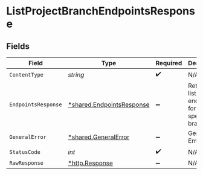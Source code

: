 # ListProjectBranchEndpointsResponse


## Fields

| Field                                                                 | Type                                                                  | Required                                                              | Description                                                           |
| --------------------------------------------------------------------- | --------------------------------------------------------------------- | --------------------------------------------------------------------- | --------------------------------------------------------------------- |
| `ContentType`                                                         | *string*                                                              | :heavy_check_mark:                                                    | N/A                                                                   |
| `EndpointsResponse`                                                   | [*shared.EndpointsResponse](../../models/shared/endpointsresponse.md) | :heavy_minus_sign:                                                    | Returned a list of endpoints for the specified branch                 |
| `GeneralError`                                                        | [*shared.GeneralError](../../models/shared/generalerror.md)           | :heavy_minus_sign:                                                    | General Error                                                         |
| `StatusCode`                                                          | *int*                                                                 | :heavy_check_mark:                                                    | N/A                                                                   |
| `RawResponse`                                                         | [*http.Response](https://pkg.go.dev/net/http#Response)                | :heavy_minus_sign:                                                    | N/A                                                                   |